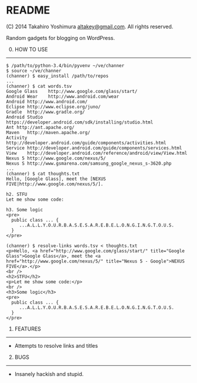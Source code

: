 README
=======

(C) 2014 Takahiro Yoshimura <altakey@gmail.com>.  All rights reserved.

Random gadgets for blogging on WordPress.

0. HOW TO USE
--------------

    $ /path/to/python-3.4/bin/pyvenv ~/ve/channer
    $ source ~/ve/channer
    (channer) $ easy_install /path/to/repos
    ...
    (channer) $ cat words.tsv
    Google Glass	http://www.google.com/glass/start/
    Android Wear	http://www.android.com/wear
    Android	http://www.android.com/
    Eclipse	http://www.eclipse.org/juno/
    Gradle	http://www.gradle.org/
    Android Studio	https://developer.android.com/sdk/installing/studio.html
    Ant	http://ant.apache.org/
    Maven	http://maven.apache.org/
    Activity	http://developer.android.com/guide/components/activities.html
    Service	http://developer.android.com/guide/components/services.html
    View	http://developer.android.com/reference/android/view/View.html
    Nexus 5	http://www.google.com/nexus/5/
    Nexus S	http://www.gsmarena.com/samsung_google_nexus_s-3620.php
    ...
    (channer) $ cat thoughts.txt
    Hello, [Google Glass], meet the [NEXUS FIVE|http://www.google.com/nexus/5/].

    h2. STFU
    Let me show some code:

    h3. Some logic
    <pre>
      public class ... {
         ...A.L.L.Y.O.U.R.B.A.S.E.S.A.R.E.B.E.L.O.N.G.I.N.G.T.O.U.S.
      }
    </pre>

    (channer) $ resolve-links words.tsv < thoughts.txt
    <p>Hello, <a href="http://www.google.com/glass/start/" title="Google Glass">Google Glass</a>, meet the <a href="http://www.google.com/nexus/5/" title="Nexus 5 - Google">NEXUS FIVE</a>.</p>
    <br />
    <h2>STFU</h2>
    <p>Let me show some code:</p>
    <br />
    <h3>Some logic</h3>
    <pre>
      public class ... {
         ...A.L.L.Y.O.U.R.B.A.S.E.S.A.R.E.B.E.L.O.N.G.I.N.G.T.O.U.S.
      }
    </pre>

1. FEATURES
-----------

 * Attempts to resolve links and titles

2. BUGS
--------

 * Insanely hackish and stupid.

